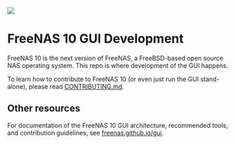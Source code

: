 <img src="https://raw.githubusercontent.com/freenas/gui/master/Shark.jpg">

# FreeNAS 10 GUI Development

FreeNAS 10 is the next version of FreeNAS, a FreeBSD-based open source NAS
operating system. This repo is where development of the GUI happens.

To learn how to contribute to FreeNAS 10 (or even just run the GUI
stand-alone), please read
[CONTRIBUTING.md](https://github.com/freenas/gui/blob/master/CONTRIBUTING.md).

## Other resources

For documentation of the FreeNAS 10 GUI architecture, recommended tools, and
contribution guidelines, see
[freenas.github.io/gui](https://freenas.github.io/gui).
